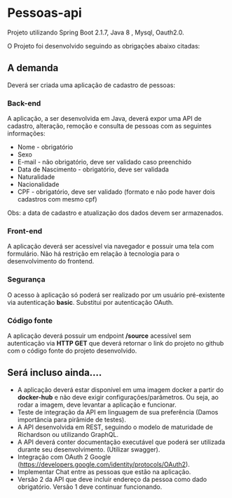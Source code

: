 # Pessoas-api
Projeto utilizando Spring Boot 2.1.7, Java 8 , Mysql, Oauth2.0.

O Projeto foi desenvolvido seguindo as obrigações abaixo citadas:
## A demanda
Deverá ser criada uma aplicação de cadastro de pessoas:

### Back-end
A aplicação, a ser desenvolvida em Java, deverá expor uma API de cadastro, alteração, remoção e consulta de pessoas com as seguintes informações: 
 - Nome - obrigatório
 - Sexo
 - E-mail - não obrigatório, deve ser validado caso preenchido
 - Data de Nascimento - obrigatório, deve ser validada
 - Naturalidade
 - Nacionalidade
 - CPF - obrigatório, deve ser validado (formato e não pode haver dois cadastros com mesmo cpf)

Obs: a data de cadastro e atualização dos dados devem ser armazenados.

### Front-end
A aplicação deverá ser acessível via navegador e possuir uma tela com formulário.
Não há restrição em relação à tecnologia para o desenvolvimento do frontend.

### Segurança
O acesso à aplicação só poderá ser realizado por um usuário pré-existente via autenticação **basic**.
Substitui por autenticação OAuth.

### Código fonte
A aplicação deverá possuir um endpoint **/source** acessível sem autenticação via **HTTP GET** que deverá retornar o link do projeto no github com o código fonte do projeto desenvolvido.


## Será incluso ainda....
- A aplicação deverá estar disponível em uma imagem docker a partir do **docker-hub** e não deve exigir configurações/parâmetros. Ou seja, ao rodar a imagem, deve levantar a aplicação e funcionar.
- Teste de integração da API em linguagem de sua preferência (Damos importância para pirâmide de testes).
- A API desenvolvida em REST, seguindo o modelo de maturidade de Richardson ou utilizando GraphQL.
- A API deverá conter documentação executável que poderá ser utilizada durante seu desenvolvimento. (Utilizar swagger).
- Integração com OAuth 2 Google (https://developers.google.com/identity/protocols/OAuth2).
- Implementar Chat entre as pessoas que estão na aplicação.
- Versão 2 da API que deve incluir endereço da pessoa como dado obrigatório. Versão 1 deve continuar funcionando. 
